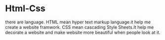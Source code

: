 # Html-Css
there are language.
HTML mean hyper text markup language.it help me create a website framwork.
CSS mean cascading Style Sheets.It help me decorate a website and make website more beautiful when people look at it. 
